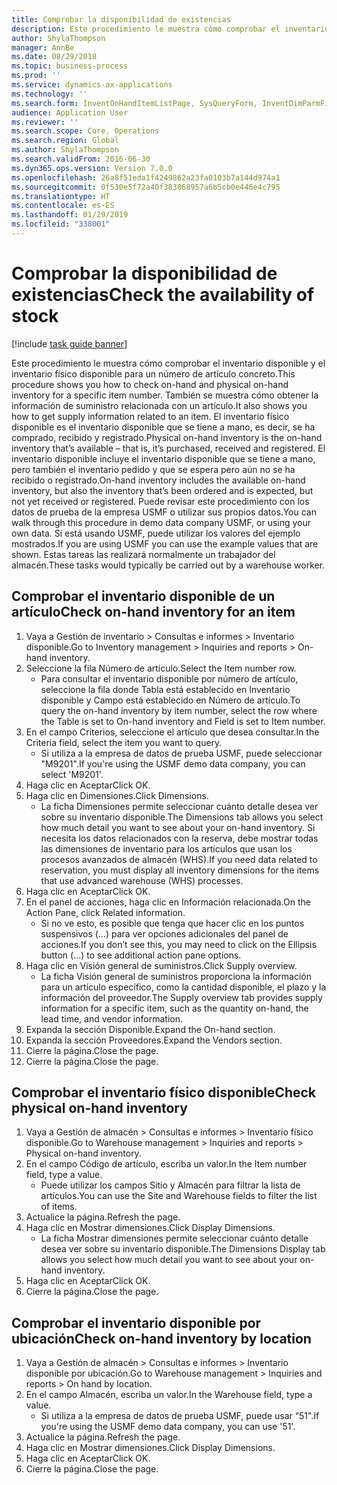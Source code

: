 ```yaml
---
title: Comprobar la disponibilidad de existencias
description: Este procedimiento le muestra cómo comprobar el inventario disponible y el inventario físico disponible para un número de artículo concreto.
author: ShylaThompson
manager: AnnBe
ms.date: 08/29/2018
ms.topic: business-process
ms.prod: ''
ms.service: dynamics-ax-applications
ms.technology: ''
ms.search.form: InventOnHandItemListPage, SysQueryForm, InventDimParmFixed, InventSupply, DefaultDashboard, WHSInventPhysicalOnhand, WHSOnHand
audience: Application User
ms.reviewer: ''
ms.search.scope: Core, Operations
ms.search.region: Global
ms.author: ShylaThompson
ms.search.validFrom: 2016-06-30
ms.dyn365.ops.version: Version 7.0.0
ms.openlocfilehash: 26a8f51eda1f4249862a23fa0103b7a144d974a1
ms.sourcegitcommit: 0f530e5f72a40f383868957a6b5cb0e446e4c795
ms.translationtype: HT
ms.contentlocale: es-ES
ms.lasthandoff: 01/29/2019
ms.locfileid: "338001"
---
```

# <a name="check-the-availability-of-stock"></a><span data-ttu-id="5e34f-103">Comprobar la disponibilidad de existencias</span><span class="sxs-lookup"><span data-stu-id="5e34f-103">Check the availability of stock</span></span>

[!include [task guide banner](../../includes/task-guide-banner.md)]

<span data-ttu-id="5e34f-104">Este procedimiento le muestra cómo comprobar el inventario disponible y el inventario físico disponible para un número de artículo concreto.</span><span class="sxs-lookup"><span data-stu-id="5e34f-104">This procedure shows you how to check on-hand and physical on-hand inventory for a specific item number.</span></span> <span data-ttu-id="5e34f-105">También se muestra cómo obtener la información de suministro relacionada con un artículo.</span><span class="sxs-lookup"><span data-stu-id="5e34f-105">It also shows you how to get supply information related to an item.</span></span> <span data-ttu-id="5e34f-106">El inventario físico disponible es el inventario disponible que se tiene a mano, es decir, se ha comprado, recibido y registrado.</span><span class="sxs-lookup"><span data-stu-id="5e34f-106">Physical on-hand inventory is the on-hand inventory that’s available – that is, it’s purchased, received and registered.</span></span> <span data-ttu-id="5e34f-107">El inventario disponible incluye el inventario disponible que se tiene a mano, pero también el inventario pedido y que se espera pero aún no se ha recibido o registrado.</span><span class="sxs-lookup"><span data-stu-id="5e34f-107">On-hand inventory includes the available on-hand inventory, but also the inventory that’s been ordered and is expected, but not yet received or registered.</span></span> <span data-ttu-id="5e34f-108">Puede revisar este procedimiento con los datos de prueba de la empresa USMF o utilizar sus propios datos.</span><span class="sxs-lookup"><span data-stu-id="5e34f-108">You can walk through this procedure in demo data company USMF, or using your own data.</span></span> <span data-ttu-id="5e34f-109">Si está usando USMF, puede utilizar los valores del ejemplo mostrados.</span><span class="sxs-lookup"><span data-stu-id="5e34f-109">If you are using USMF you can use the example values that are shown.</span></span> <span data-ttu-id="5e34f-110">Estas tareas las realizará normalmente un trabajador del almacén.</span><span class="sxs-lookup"><span data-stu-id="5e34f-110">These tasks would typically be carried out by a warehouse worker.</span></span>


## <a name="check-on-hand-inventory-for-an-item"></a><span data-ttu-id="5e34f-111">Comprobar el inventario disponible de un artículo</span><span class="sxs-lookup"><span data-stu-id="5e34f-111">Check on-hand inventory for an item</span></span>
1. <span data-ttu-id="5e34f-112">Vaya a Gestión de inventario > Consultas e informes > Inventario disponible.</span><span class="sxs-lookup"><span data-stu-id="5e34f-112">Go to Inventory management > Inquiries and reports > On-hand inventory.</span></span>
2. <span data-ttu-id="5e34f-113">Seleccione la fila Número de artículo.</span><span class="sxs-lookup"><span data-stu-id="5e34f-113">Select the Item number row.</span></span>
    * <span data-ttu-id="5e34f-114">Para consultar el inventario disponible por número de artículo, seleccione la fila donde Tabla está establecido en Inventario disponible y Campo está establecido en Número de artículo.</span><span class="sxs-lookup"><span data-stu-id="5e34f-114">To query the on-hand inventory by item number, select the row where the Table is set to On-hand inventory and Field is set to Item number.</span></span>  
3. <span data-ttu-id="5e34f-115">En el campo Criterios, seleccione el artículo que desea consultar.</span><span class="sxs-lookup"><span data-stu-id="5e34f-115">In the Criteria field, select the item you want to query.</span></span>
    * <span data-ttu-id="5e34f-116">Si utiliza a la empresa de datos de prueba USMF, puede seleccionar "M9201".</span><span class="sxs-lookup"><span data-stu-id="5e34f-116">If you're using the USMF demo data company, you can select 'M9201'.</span></span>  
4. <span data-ttu-id="5e34f-117">Haga clic en Aceptar</span><span class="sxs-lookup"><span data-stu-id="5e34f-117">Click OK.</span></span>
5. <span data-ttu-id="5e34f-118">Haga clic en Dimensiones.</span><span class="sxs-lookup"><span data-stu-id="5e34f-118">Click Dimensions.</span></span>
    * <span data-ttu-id="5e34f-119">La ficha Dimensiones permite seleccionar cuánto detalle desea ver sobre su inventario disponible.</span><span class="sxs-lookup"><span data-stu-id="5e34f-119">The Dimensions tab allows you select how much detail you want to see about your on-hand inventory.</span></span> <span data-ttu-id="5e34f-120">Si necesita los datos relacionados con la reserva, debe mostrar todas las dimensiones de inventario para los artículos que usan los procesos avanzados de almacén (WHS).</span><span class="sxs-lookup"><span data-stu-id="5e34f-120">If you need data related to reservation, you must display all inventory dimensions for the items that use advanced warehouse (WHS) processes.</span></span>  
6. <span data-ttu-id="5e34f-121">Haga clic en Aceptar</span><span class="sxs-lookup"><span data-stu-id="5e34f-121">Click OK.</span></span>
7. <span data-ttu-id="5e34f-122">En el panel de acciones, haga clic en Información relacionada.</span><span class="sxs-lookup"><span data-stu-id="5e34f-122">On the Action Pane, click Related information.</span></span>
    * <span data-ttu-id="5e34f-123">Si no ve esto, es posible que tenga que hacer clic en los puntos suspensivos (…) para ver opciones adicionales del panel de acciones.</span><span class="sxs-lookup"><span data-stu-id="5e34f-123">If you don’t see this, you may need to click on the Ellipsis button (…) to see additional action pane options.</span></span>  
8. <span data-ttu-id="5e34f-124">Haga clic en Visión general de suministros.</span><span class="sxs-lookup"><span data-stu-id="5e34f-124">Click Supply overview.</span></span>
    * <span data-ttu-id="5e34f-125">La ficha Visión general de suministros proporciona la información para un artículo específico, como la cantidad disponible, el plazo y la información del proveedor.</span><span class="sxs-lookup"><span data-stu-id="5e34f-125">The Supply overview tab provides supply information for a specific item, such as the quantity on-hand, the lead time, and vendor information.</span></span>  
9. <span data-ttu-id="5e34f-126">Expanda la sección Disponible.</span><span class="sxs-lookup"><span data-stu-id="5e34f-126">Expand the On-hand section.</span></span>
10. <span data-ttu-id="5e34f-127">Expanda la sección Proveedores.</span><span class="sxs-lookup"><span data-stu-id="5e34f-127">Expand the Vendors section.</span></span>
11. <span data-ttu-id="5e34f-128">Cierre la página.</span><span class="sxs-lookup"><span data-stu-id="5e34f-128">Close the page.</span></span>
12. <span data-ttu-id="5e34f-129">Cierre la página.</span><span class="sxs-lookup"><span data-stu-id="5e34f-129">Close the page.</span></span>

## <a name="check-physical-on-hand-inventory"></a><span data-ttu-id="5e34f-130">Comprobar el inventario físico disponible</span><span class="sxs-lookup"><span data-stu-id="5e34f-130">Check physical on-hand inventory</span></span>
1. <span data-ttu-id="5e34f-131">Vaya a Gestión de almacén > Consultas e informes > Inventario físico disponible.</span><span class="sxs-lookup"><span data-stu-id="5e34f-131">Go to Warehouse management > Inquiries and reports > Physical on-hand inventory.</span></span>
2. <span data-ttu-id="5e34f-132">En el campo Código de artículo, escriba un valor.</span><span class="sxs-lookup"><span data-stu-id="5e34f-132">In the Item number field, type a value.</span></span>
    * <span data-ttu-id="5e34f-133">Puede utilizar los campos Sitio y Almacén para filtrar la lista de artículos.</span><span class="sxs-lookup"><span data-stu-id="5e34f-133">You can use the Site and Warehouse fields to filter the list of items.</span></span>  
3. <span data-ttu-id="5e34f-134">Actualice la página.</span><span class="sxs-lookup"><span data-stu-id="5e34f-134">Refresh the page.</span></span>
4. <span data-ttu-id="5e34f-135">Haga clic en Mostrar dimensiones.</span><span class="sxs-lookup"><span data-stu-id="5e34f-135">Click Display Dimensions.</span></span>
    * <span data-ttu-id="5e34f-136">La ficha Mostrar dimensiones permite seleccionar cuánto detalle desea ver sobre su inventario disponible.</span><span class="sxs-lookup"><span data-stu-id="5e34f-136">The Dimensions Display tab allows you select how much detail you want to see about your on-hand inventory.</span></span>  
5. <span data-ttu-id="5e34f-137">Haga clic en Aceptar</span><span class="sxs-lookup"><span data-stu-id="5e34f-137">Click OK.</span></span>
6. <span data-ttu-id="5e34f-138">Cierre la página.</span><span class="sxs-lookup"><span data-stu-id="5e34f-138">Close the page.</span></span>

## <a name="check-on-hand-inventory-by-location"></a><span data-ttu-id="5e34f-139">Comprobar el inventario disponible por ubicación</span><span class="sxs-lookup"><span data-stu-id="5e34f-139">Check on-hand inventory by location</span></span>
1. <span data-ttu-id="5e34f-140">Vaya a Gestión de almacén > Consultas e informes > Inventario disponible por ubicación.</span><span class="sxs-lookup"><span data-stu-id="5e34f-140">Go to Warehouse management > Inquiries and reports > On hand by location.</span></span>
2. <span data-ttu-id="5e34f-141">En el campo Almacén, escriba un valor.</span><span class="sxs-lookup"><span data-stu-id="5e34f-141">In the Warehouse field, type a value.</span></span>
    * <span data-ttu-id="5e34f-142">Si utiliza a la empresa de datos de prueba USMF, puede usar “51".</span><span class="sxs-lookup"><span data-stu-id="5e34f-142">If you're using the USMF demo data company, you can use '51'.</span></span>  
3. <span data-ttu-id="5e34f-143">Actualice la página.</span><span class="sxs-lookup"><span data-stu-id="5e34f-143">Refresh the page.</span></span>
4. <span data-ttu-id="5e34f-144">Haga clic en Mostrar dimensiones.</span><span class="sxs-lookup"><span data-stu-id="5e34f-144">Click Display Dimensions.</span></span>
5. <span data-ttu-id="5e34f-145">Haga clic en Aceptar</span><span class="sxs-lookup"><span data-stu-id="5e34f-145">Click OK.</span></span>
6. <span data-ttu-id="5e34f-146">Cierre la página.</span><span class="sxs-lookup"><span data-stu-id="5e34f-146">Close the page.</span></span>

